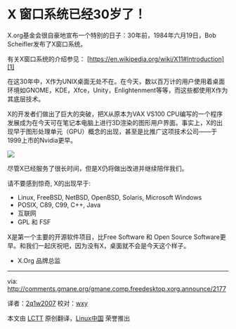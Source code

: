 X 窗口系统已经30岁了！
================================================================================
X.org基金会很自豪地宣布一个特别的日子：30年前，1984年六月19日，Bob Scheifler发布了X窗口系统。

有关X窗口系统的介绍参见： [https://en.wikipedia.org/wiki/X11#Introduction][1]

在这30年中，X作为UNIX桌面无处不在。在今天，数以百万计的用户使用着桌面环境如GNOME，KDE，Xfce，Unity，Enlightenment等等，而这些都使用X作为其底层技术。

X的开发者们做出了巨大的突破，把X从原本为VAX VS100 CPU编写的一个程序发展成为在今天可在笔记本电脑上进行3D渲染的图形用户界面。事实上，X的出现早于图形处理单元（GPU）概念的出现，甚至是比推广这项技术公司——于1999上市的Nvidia更早。

![](http://static.cnbetacdn.com/newsimg/2014/0620/77_1403265316.png_600x600.png)

尽管X已经服务了很长时间，但是X仍将做出改进并继续陪伴我们。

请不要感到惊奇, X的出现早于:

- Linux, FreeBSD, NetBSD, OpenBSD, Solaris, Microsoft Windows
- POSIX, C89, C99, C++, Java
- 互联网
- GPL 和 FSF

X是第一个主要的开源软件项目，比Free Software 和 Open Source Software更早。和我们一起庆祝吧，因为没有X，桌面就不会是今天这个样子。

- X.Org 品牌总监

--------------------------------------------------------------------------------

via: http://comments.gmane.org/gmane.comp.freedesktop.xorg.announce/2177

译者：[2q1w2007](https://github.com/2q1w2007) 校对：[wxy](https://github.com/wxy)

本文由 [LCTT](https://github.com/LCTT/TranslateProject) 原创翻译，[Linux中国](http://linux.cn/) 荣誉推出

[1]:https://en.wikipedia.org/wiki/X11#Introduction
